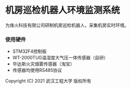 # 机房巡检机器人环境监测系统
为烽火科技有限公司研制机房巡检机器人，采集机房实时环境。
### 使用硬件
- STM32F4控制板
- WT-2000TUG温湿度大气压一体传感器（自研）
- 毕达斯火灾烟雾传感器（淘宝）
- 传感器均使用RS485协议

Copyright (C) 2021 武汉工程大学 版权所有
